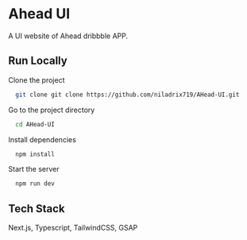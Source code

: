 
# Ahead UI

A UI website of Ahead dribbble APP.


## Run Locally

Clone the project

```bash
  git clone git clone https://github.com/niladrix719/AHead-UI.git
```

Go to the project directory

```bash
  cd AHead-UI
```

Install dependencies

```bash
  npm install
```

Start the server

```bash
  npm run dev
```


## Tech Stack

Next.js, Typescript, TailwindCSS, GSAP
